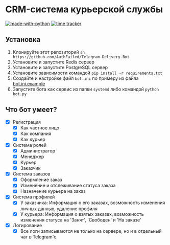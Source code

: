 # CRM-система курьерской службы
[![made-with-python](https://img.shields.io/badge/Made%20with-Python-1f425f.svg)](https://www.python.org/)
[![time tracker](https://wakatime.com/badge/github/AuthFailed/Telegram-Delivery-Bot.svg)](https://wakatime.com/badge/github/AuthFailed/Telegram-Delivery-Bot)

## Установка
1. Клонируйте этот репозиторий 
```sh https://github.com/AuthFailed/Telegram-Delivery-Bot```
2. Установите и запустите Redis сервер
3. Установите и запустите PostgreSQL сервер
4. Установите зависимости командой `pip install -r requirements.txt`
5. Создайте и настройке файл `bot.ini` по примеру из файла [bot.ini.example](./tgbot/bot.ini.example)
6. Запустите бота как сервис из папки `systemd` либо командой `python bot.py`

## Что бот умеет?
- [X] Регистрация
  - [X] Как частное лицо
  - [X] Как компания
  - [X] Как курьер
- [X] Система ролей
  - [X] Администратор
  - [X] Менеджер
  - [X] Курьер
  - [X] Заказчик  
- [X] Система заказов
  - [X] Оформление заказ
  - [X] Изменение и отслеживание статуса заказа
  - [X] Назначение курьера на заказ
- [X] Система профилей
  - [X] У заказчика: Информация о его заказах, возможность изменения личных данных, удаление профиля
  - [X] У курьера: Информация о взятых заказах, возможность изменения статуса на 'Занят', 'Свободен' и 'На заказе'
- [X] Логирование
  - [X] Все логи записываются не только на сервере, но и в отдельный чат в Telegram'e
